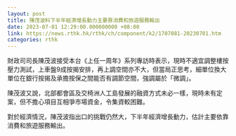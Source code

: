 ```yaml
---
layout: post
title: 陳茂波料下半年經濟增長動力主要靠消費和旅遊服務輸出
date: 2023-07-01 12:29:00.000000000 +08:00
link: https://news.rthk.hk/rthk/ch/component/k2/1707081-20230701.htm
categories: rthk
---
```


財政司司長陳茂波接受本台《上任一周年》系列專訪時表示，現時不適宜調整樓按壓力測試，上車盤9成按揭安排，再上調空間亦不大，但當局正思考，細單位換大單位在銀行按揭及承擔按保之間能否有調節空間，強調屬於「微調」。 

陳茂波又說，北部都會區及交椅洲人工島發展的融資方式未必一樣，現時未有定案，但不擔心項目互相爭市場資金，令集資較困難。

對於經濟情況，陳茂波指出口的挑戰仍然大，下半年經濟增長動力，估計主要依靠消費和旅遊服務輸出。
